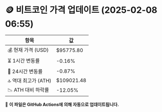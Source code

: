 # 🪙 비트코인 가격 업데이트 (2025-02-08 06:55)

| 항목                | 값 |
|--------------------|----------------|
| 💰 현재 가격 (USD) | $95775.80 |
| ⏳ 1시간 변동률    | -0.16% |
| 📆 24시간 변동률   | -0.87% |
| 🔝 역대 최고가 (ATH) | $109021.48 |
| 📉 ATH 대비 하락률 | -12.05% |

🔄 **이 파일은 GitHub Actions에 의해 자동으로 업데이트됩니다.**
